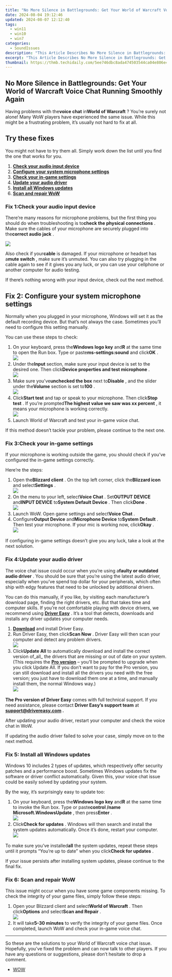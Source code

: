 ```yaml
---
title: "No More Silence in Battlegrounds: Get Your World of Warcraft Voice Chat Running Smoothly Again!"
date: 2024-08-04 19:12:46
updated: 2024-08-07 12:12:40
tags:
  - win11
  - win10
  - win7
categories:
  - SoundIssues
description: "This Article Describes No More Silence in Battlegrounds: Get Your World of Warcraft Voice Chat Running Smoothly Again!"
excerpt: "This Article Describes No More Silence in Battlegrounds: Get Your World of Warcraft Voice Chat Running Smoothly Again!"
thumbnail: https://thmb.techidaily.com/5ee746dbc8ada474503544ca04e806e436db5d4104755754e528cce96e41f403.jpg
---
```


## No More Silence in Battlegrounds: Get Your World of Warcraft Voice Chat Running Smoothly Again

Having problems with the**voice chat** in**World of Warcraft** ? You’re surely not alone! Many WoW players have experienced the same issue. While this might be a frustrating problem, it’s usually not hard to fix at all.

## Try these fixes

 You might not have to try them all. Simply work down the list until you find the one that works for you.

1. [**Check your audio input device**](https://tools.techidaily.com/drivereasy/download/)
2. [**Configure your system microphone settings**](https://tools.techidaily.com/drivereasy/download/)
3. [**Check your in-game settings**](https://tools.techidaily.com/drivereasy/download/)
4. [**Update your audio driver**](https://tools.techidaily.com/drivereasy/download/)
5. [**Install all Windows updates**](https://tools.techidaily.com/drivereasy/download/)
6. **[Scan and repair WoW](https://tools.techidaily.com/drivereasy/download/)**

### Fix 1:**Check your audio input device**

 There’re many reasons for microphone problems, but the first thing you should do when troubleshooting is to**check the physical connections** . Make sure the cables of your microphone are securely plugged into the**correct audio jack** .

![](https://images.drivereasy.com/wp-content/uploads/2020/09/audio-ports.jpg)

 Also check if your**cable** is damaged. If your microphone or headset has a**mute switch** , make sure it’s unmuted. You can also try plugging in the cable again to see if it gives you any luck, or you can use your cellphone or another computer for audio testing.

 If there’s nothing wrong with your input device, check out the next method.

## Fix 2: Configure your system microphone settings

 Normally when you plugged in your microphone, Windows will set it as the default recording device. But that’s not always the case. Sometimes you’ll need to configure this setting manually.

You can use these steps to check:

1. On your keyboard, press the**Windows logo key** and**R** at the same time to open the Run box. Type or paste**ms-settings:sound** and click**OK** .  
![](https://images.drivereasy.com/wp-content/uploads/2020/09/run-ms-settings-sound.jpg)
2. Under the**Input** section, make sure your input device is set to the desired one. Then click**Device properties and test microphone** .  
![](https://images.drivereasy.com/wp-content/uploads/2020/09/input-device.jpg)
3. Make sure you’ve**unchecked the box** next to**Disable** , and the slider under the**Volume** section is set to**100** .  
![](https://images.drivereasy.com/wp-content/uploads/2020/09/device-properties-and-test-microphone.jpg)
4. Click**Start test** and tap or speak to your microphone. Then click**Stop test** . If you’re prompted**The highest value we saw was xx percent** , it means your microphone is working correctly.  
![](https://images.drivereasy.com/wp-content/uploads/2020/09/test-mic-new.jpg)
5. Launch World of Warcraft and test your in-game voice chat.

 If this method doesn’t tackle your problem, please continue to the next one.

### Fix 3:**Check your in-game settings**

 If your microphone is working outside the game, you should check if you’ve configured the in-game settings correctly.

Here’re the steps:

1. Open the**Blizzard client** . On the top left corner, click the**Blizzard icon** and select**Settings** .  
![](https://images.drivereasy.com/wp-content/uploads/2020/09/blizzard-client.jpg)
2. On the menu to your left, select**Voice Chat** . Set**OUTPUT DEVICE** and**INPUT DEVICE** to**System Default Device** . Then click**Done** .  
![](https://images.drivereasy.com/wp-content/uploads/2020/09/blizzard-voice-chat.jpg)
3. Launch WoW. Open game settings and select**Voice Chat** .
4. Configure**Output Device** and**Microphone Device** to**System Default** . Then test your microphone. If your mic is working now, click**Okay** .  
![](https://images.drivereasy.com/wp-content/uploads/2020/09/wow-in-game-voice-chat.jpg)

 If configuring in-game settings doesn’t give you any luck, take a look at the next solution.

### Fix 4:**Update your audio driver**

 The voice chat issue could occur when you’re using a**faulty or outdated audio driver** . You should be sure that you’re using the latest audio driver, especially when you’ve spend top dollar for your peripherals, which often ship with edgy features that need to be unlocked by additional drivers.

 You can do this manually, if you like, by visiting each manufacturer’s download page, finding the right drivers, etc. But that takes time and computer skills. If you’re not comfortable playing with device drivers, we recommend using **[Driver Easy](https://tools.techidaily.com/drivereasy/download/)**  . It’s a tool that detects, downloads and installs any driver updates your computer needs.

1. [**Download**](https://tools.techidaily.com/drivereasy/download/) and install Driver Easy.
2. Run Driver Easy, then click**Scan Now** . Driver Easy will then scan your computer and detect any problem drivers.  
![](https://images.drivereasy.com/wp-content/uploads/2020/08/Scan-now.jpg)
3. Click**Update All** to automatically download and install the correct version of_all_ the drivers that are missing or out of date on your system.  
 (This requires the **[Pro version](https://tools.techidaily.com/drivereasy/download/)**  – you’ll be prompted to upgrade when you click Update All. If you don’t want to pay for the Pro version, you can still download and install all the drivers you need with the free version; you just have to download them one at a time, and manually install them, the normal Windows way.)  
![](https://images.drivereasy.com/wp-content/uploads/2020/09/de-pro-update-audio-bluetooth-usb-unifying.jpg)

**The Pro version of Driver Easy** comes with full technical support. If you need assistance, please contact **Driver Easy’s support team** at **[support@drivereasy.com](https://tools.techidaily.com/drivereasy/download/) .**

 After updating your audio driver, restart your computer and check the voice chat in WoW.

 If updating the audio driver failed to solve your case, simply move on to the next method.

### Fix 5: Install all Windows updates

 Windows 10 includes 2 types of updates, which respectively offer security patches and a performance boost. Sometimes Windows updates fix the software or driver conflict automatically. Given this, your voice chat issue could be easily solved by updating your system.

By the way, it’s surprisingly easy to update too:

1. On your keyboard, press the**Windows logo key** and**R** at the same time to invoke the Run box. Type or paste**control /name Microsoft.WindowsUpdate** , then press**Enter** .  
![](https://images.drivereasy.com/wp-content/uploads/2020/09/run-windows-update.jpg)
2. Click**Check for updates** . Windows will then search and install the system updates automatically. Once it’s done, restart your computer.  
![](https://images.drivereasy.com/wp-content/uploads/2020/08/windows-security-update-click-check-for-update.jpg)

 To make sure you’ve installed**all** the system updates, repeat these steps until it prompts “You’re up to date” when you click**Check for updates** .

 If your issue persists after installing system updates, please continue to the final fix.

### Fix 6: Scan and repair WoW

 This issue might occur when you have some game components missing. To check the integrity of your game files, simply follow these steps:

1. Open your Blizzard client and select**World of Warcraft** . Then click**Options** and select**Scan and Repair** .  
![](https://images.drivereasy.com/wp-content/uploads/2020/09/blizzard-wow-scan-and-repair-1.jpg)
2. It will take**5-30 minutes** to verify the integrity of your game files. Once completed, launch WoW and check your in-game voice chat.

---

 So these are the solutions to your World of Warcraft voice chat issue. Hopefully, you’ve fixed the problem and can now talk to other players. If you have any questions or suggestions, please don’t hesitate to drop a comment.

* [WOW](https://tools.techidaily.com/drivereasy/download/)

<ins class="adsbygoogle"
     style="display:block"
     data-ad-format="autorelaxed"
     data-ad-client="ca-pub-7571918770474297"
     data-ad-slot="1223367746"></ins>



<ins class="adsbygoogle"
     style="display:block"
     data-ad-client="ca-pub-7571918770474297"
     data-ad-slot="8358498916"
     data-ad-format="auto"
     data-full-width-responsive="true"></ins>
